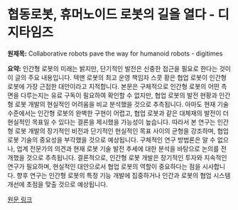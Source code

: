 # 협동로봇, 휴머노이드 로봇의 길을 열다 - 디지타임즈

**원제목:** Collaborative robots pave the way for humanoid robots - digitimes

**요약:** 인간형 로봇의 미래는 밝지만, 단기적인 발전은 신중한 접근을 필요로 한다는 것이 이 글의 주요 내용입니다.  텍맨 로봇의 최고 운영 책임자 스콧 황은 협업 로봇이 인간형 로봇에 가장 근접한 대안이라고 지적합니다.  본문은 구체적으로 인간형 로봇의 어떤 측면을 다루는지는 유료 구독이 필요하여 확인할 수 없지만, 협업 로봇의 발전 현황과 인간형 로봇 개발의 현실적인 어려움을 비교 분석했을 것으로 추측됩니다.  아마도 현재 기술 수준에서는 인간형 로봇의 완벽한 구현이 어렵고,  협업 로봇과 같은 대체재의 발전이 더 현실적인 목표일 수 있다는 결론을 제시했을 가능성이 높습니다.  따라서 본 연구는 인간형 로봇 개발의 장기적인 비전과 단기적인 현실적인 목표 사이의 균형을 강조하며,  협업 로봇 기술의 중요성을 부각했을 것으로 예상됩니다.  구체적인 연구 방법론은 알 수 없으나,  업계 전문가의 의견과  현재 로봇 기술 발전 추세에 대한 분석을 바탕으로 논의를 전개했을 것으로 추측됩니다. 결론적으로,  인간형 로봇 개발은 장기적인 투자와 지속적인 연구가 필요하며,  현실적인 대안으로서 협업 로봇의 역할이 중요하다는 점을 시사합니다.  향후 연구는  인간형 로봇의 특정 기능 개발에 집중하거나  인간과 로봇의 협업 시스템 개선에 초점을 맞출 것으로 예상됩니다.

[원문 링크](https://www.digitimes.com/news/a20250723PD211/techman-development-tesla-manufacturing-ceo.html)
